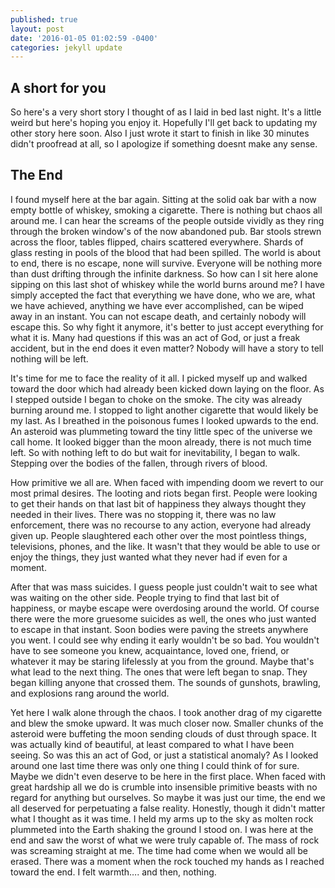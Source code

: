 ```yaml
---
published: true
layout: post
date: '2016-01-05 01:02:59 -0400'
categories: jekyll update
---
```



## A short for you
 
So here's a very short story I thought of as I laid in bed last night. It's a little weird but here's hoping you enjoy it. Hopefully I'll get back to updating my other story here soon. Also I just wrote it start to finish in like 30 minutes didn't proofread at all, so I apologize if something doesnt make any sense.
 
## The End
 
I found myself here at the bar again. Sitting at the solid oak bar with a now empty bottle of whiskey, smoking a cigarette. There is nothing but chaos all around me. I can hear the screams of the people outside vividly as they ring through the broken window's of the now abandoned pub. Bar stools strewn across the floor, tables flipped, chairs scattered everywhere. Shards of glass resting in pools of the blood that had been spilled. The world is about to end, there is no escape, none will survive.  Everyone will be nothing more than dust drifting through the infinite darkness. So how can I sit here alone sipping on this last shot of whiskey while the world burns around me? I have simply accepted the fact that everything we have done, who we are, what we have achieved, anything we have ever accomplished, can be wiped away in an instant. You can not escape death, and certainly nobody will escape this. So why fight it anymore, it's better to just accept everything for what it is. Many had questions if this was an act of God, or just a freak accident, but in the end does it even matter? Nobody will have a story to tell nothing will be left.
 
It's time for me to face the reality of it all. I picked myself up and walked toward the door which had already been kicked down laying on the floor. As I stepped outside I began to choke on the smoke. The city was already burning around me. I stopped to light another cigarette that would likely be my last. As I breathed in the poisonous fumes I looked upwards to the end. An asteroid was plummeting toward the tiny little spec of the universe we call home. It looked bigger than the moon already, there is not much time left. So with nothing left to do but wait for inevitability, I began to walk. Stepping over the bodies of the fallen, through rivers of blood.
 
How primitive we all are. When faced with impending doom we revert to our most primal desires. The looting and riots began first. People were looking to get their hands on that last bit of happiness they always thought they needed in their lives. There was no stopping it, there was no law enforcement, there was no recourse to any action, everyone had already given up. People slaughtered each other over the most pointless things, televisions, phones, and the like. It wasn't that they would be able to use or enjoy the things, they just wanted what they never had if even for a moment.
 
After that was mass suicides. I guess people just couldn't wait to see what was waiting on the other side. People trying to find that last bit of happiness, or maybe escape were overdosing around the world. Of course there were the more gruesome suicides as well, the ones who just wanted to escape in that instant. Soon bodies were paving the streets anywhere you went. I could see why ending it early wouldn't be so bad. You wouldn't have to see someone you knew, acquaintance, loved one, friend, or whatever it may be staring lifelessly at you from the ground. Maybe that's what lead to the next thing. The ones that were left began to snap. They began killing anyone that crossed them. The sounds of gunshots, brawling, and explosions rang around the world.
 
Yet here I walk alone through the chaos. I took another drag of my cigarette and blew the smoke upward. It was much closer now. Smaller chunks of the asteroid were buffeting the moon sending clouds of dust through space. It was actually kind of beautiful, at least compared to what I have been seeing. So was this an act of God, or just a statistical anomaly? As I looked around one last time there was only one thing I could think of for sure. Maybe we didn't even deserve to be here in the first place. When faced with great hardship all we do is crumble into insensible primitive beasts with no regard for anything but ourselves. So maybe it was just our time, the end we all deserved for perpetuating a false reality. Honestly, though it didn't matter what I thought as it was time. I held my arms up to the sky as molten rock plummeted into the Earth shaking the ground I stood on. I was here at the end and saw the worst of what we were truly capable of. The mass of rock was screaming straight at me. The time had come when we would all be erased. There was a moment when the rock touched my hands as I reached toward the end. I felt warmth…. and then, nothing.
